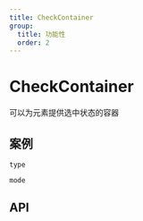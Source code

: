 ```yaml
---
title: CheckContainer
group:
  title: 功能性
  order: 2
---
```


# CheckContainer

可以为元素提供选中状态的容器

## 案例

<code src="./demo/Type.tsx" description="三种类型 default、radio、checkbox, 组件默认为 default">type</code>

<code src="./demo/Mode.tsx" description="三种显示方式 hover、checked、always, 组件默认为 checked">mode</code>

## API

<API id="CheckContainer"><API>
